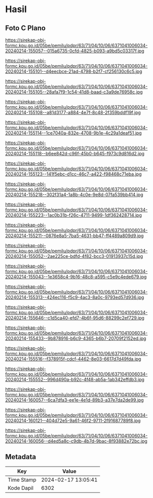 # Hasil

## Foto C Plano

https://sirekap-obj-formc.kpu.go.id/05be/pemilu/pdpr/63/71/04/10/06/6371041006034-20240214-155057--015a6735-0cfd-4825-b093-a9bd5c03317f.jpg

https://sirekap-obj-formc.kpu.go.id/05be/pemilu/pdpr/63/71/04/10/06/6371041006034-20240214-155101--d4eecbce-21ad-4798-b2f7-cf256130c6c5.jpg

https://sirekap-obj-formc.kpu.go.id/05be/pemilu/pdpr/63/71/04/10/06/6371041006034-20240214-155105--28afa7f9-1c54-41d8-baad-c3a9de76958c.jpg

https://sirekap-obj-formc.kpu.go.id/05be/pemilu/pdpr/63/71/04/10/06/6371041006034-20240214-155108--a81d3177-a884-4e7f-8c48-2f359bddf19f.jpg

https://sirekap-obj-formc.kpu.go.id/05be/pemilu/pdpr/63/71/04/10/06/6371041006034-20240214-155114--1ce7040a-832e-4708-9b1e-4c29a1deaf51.jpg

https://sirekap-obj-formc.kpu.go.id/05be/pemilu/pdpr/63/71/04/10/06/6371041006034-20240214-155118--b6ee842d-c96f-45b0-b645-f973c9d816d2.jpg

https://sirekap-obj-formc.kpu.go.id/05be/pemilu/pdpr/63/71/04/10/06/6371041006034-20240214-155123--141f5ebc-d1cc-46c7-a422-f98468c71eba.jpg

https://sirekap-obj-formc.kpu.go.id/05be/pemilu/pdpr/63/71/04/10/06/6371041006034-20240214-155218--302f31a4-1a8b-4c0e-9e8d-07fa539bb414.jpg

https://sirekap-obj-formc.kpu.go.id/05be/pemilu/pdpr/63/71/04/10/06/6371041006034-20240214-155223--1ac0b31b-f26c-4711-9499-1df362428714.jpg

https://sirekap-obj-formc.kpu.go.id/05be/pemilu/pdpr/63/71/04/10/06/6371041006034-20240214-155211--0876e8a5-7ba5-4631-bb47-ff4489a809d9.jpg

https://sirekap-obj-formc.kpu.go.id/05be/pemilu/pdpr/63/71/04/10/06/6371041006034-20240214-155052--2ae225ce-bdfd-4f82-bcc3-01913937c15d.jpg

https://sirekap-obj-formc.kpu.go.id/05be/pemilu/pdpr/63/71/04/10/06/6371041006034-20240214-155043--1e3658c4-9b16-48c8-a595-c5e9c4ede679.jpg

https://sirekap-obj-formc.kpu.go.id/05be/pemilu/pdpr/63/71/04/10/06/6371041006034-20240214-155313--424ec116-f5c9-4ac3-8a0c-9793ed57d936.jpg

https://sirekap-obj-formc.kpu.go.id/05be/pemilu/pdpr/63/71/04/10/06/6371041006034-20240214-155646--c1d5ca40-efd7-4b6f-95d6-88299c2ef729.jpg

https://sirekap-obj-formc.kpu.go.id/05be/pemilu/pdpr/63/71/04/10/06/6371041006034-20240214-155433--9b878916-b6c9-4365-b6b7-20709f2152ed.jpg

https://sirekap-obj-formc.kpu.go.id/05be/pemilu/pdpr/63/71/04/10/06/6371041006034-20240214-155516--f378915f-cdcf-4462-8e03-6617d7d49fda.jpg

https://sirekap-obj-formc.kpu.go.id/05be/pemilu/pdpr/63/71/04/10/06/6371041006034-20240214-155552--996d490a-b92c-4f48-ab5a-1ab342effdb3.jpg

https://sirekap-obj-formc.kpu.go.id/05be/pemilu/pdpr/63/71/04/10/06/6371041006034-20240214-160057--6ca7dfa3-ee1e-4e1d-89b3-a37e7da2de99.jpg

https://sirekap-obj-formc.kpu.go.id/05be/pemilu/pdpr/63/71/04/10/06/6371041006034-20240214-160121--404d72e5-9a61-46f2-9711-2f91687789f8.jpg

https://sirekap-obj-formc.kpu.go.id/05be/pemilu/pdpr/63/71/04/10/06/6371041006034-20240214-160056--d4ed5a8c-c9db-4b7d-9bac-8f93882e72bc.jpg


## Metadata

| Key        | Value               |
| ---------- | ------------------- |
| Time Stamp | 2024-02-17 13:05:41 |
| Kode Dapil | 6302                |



